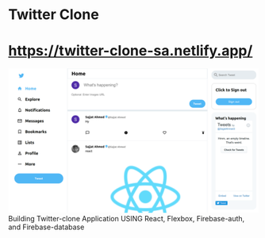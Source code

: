 # Twitter Clone
# https://twitter-clone-sa.netlify.app/
<img alt="Twitter Home Page" src="twitter-clone-sa.netlify.app_home (2).png" >
Building Twitter-clone Application USING React, Flexbox, Firebase-auth, and Firebase-database
